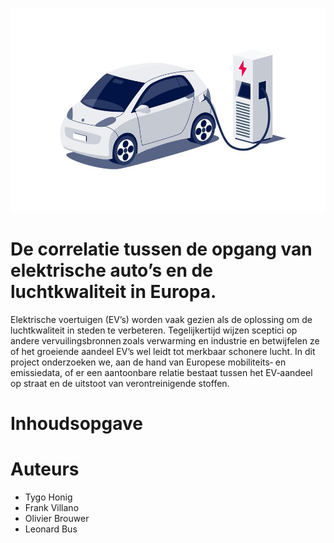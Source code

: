 ![alt text](https://github.com/Frank-075/InfoVisualization2025/blob/main/cars.jpg)
# De correlatie tussen de opgang van elektrische auto’s en de luchtkwaliteit in Europa. 

Elektrische voertuigen (EV’s) worden vaak gezien als de oplossing om de luchtkwaliteit in steden te verbeteren. Tegelijkertijd wijzen sceptici op andere vervuilingsbronnen zoals verwarming en industrie en betwijfelen ze of het groeiende aandeel EV’s wel leidt tot merkbaar schonere lucht. In dit project onderzoeken we, aan de hand van Europese mobiliteits‑ en emissiedata, of er een aantoonbare relatie bestaat tussen het EV‑aandeel op straat en de uitstoot van verontreinigende stoffen. 

# Inhoudsopgave
# Auteurs
- Tygo Honig 
- Frank Villano
- Olivier Brouwer
- Leonard Bus
